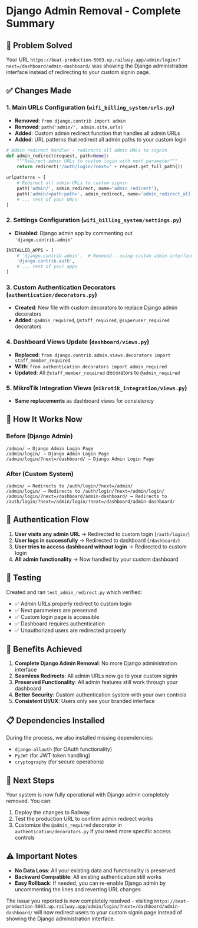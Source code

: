 # Django Admin Removal - Complete Summary

## 🎯 **Problem Solved**
Your URL `https://beat-production-5003.up.railway.app/admin/login/?next=/dashboard/admin-dashboard/` was showing the Django administration interface instead of redirecting to your custom signin page.

## ✅ **Changes Made**

### 1. **Main URLs Configuration** (`wifi_billing_system/urls.py`)
- **Removed**: `from django.contrib import admin`
- **Removed**: `path('admin/', admin.site.urls)`
- **Added**: Custom admin redirect function that handles all admin URLs
- **Added**: URL patterns that redirect all admin paths to your custom login

```python
# Admin redirect handler - redirects all admin URLs to signin
def admin_redirect(request, path=None):
    """Redirect admin URLs to custom login with next parameter"""
    return redirect('/auth/login/?next=' + request.get_full_path())

urlpatterns = [
    # Redirect all admin URLs to custom signin
    path('admin/', admin_redirect, name='admin_redirect'),
    path('admin/<path:path>', admin_redirect, name='admin_redirect_all'),
    # ... rest of your URLs
]
```

### 2. **Settings Configuration** (`wifi_billing_system/settings.py`)
- **Disabled**: Django admin app by commenting out `'django.contrib.admin'`

```python
INSTALLED_APPS = [
    # 'django.contrib.admin',  # Removed - using custom admin interface
    'django.contrib.auth',
    # ... rest of your apps
]
```

### 3. **Custom Authentication Decorators** (`authentication/decorators.py`)
- **Created**: New file with custom decorators to replace Django admin decorators
- **Added**: `@admin_required`, `@staff_required`, `@superuser_required` decorators

### 4. **Dashboard Views Update** (`dashboard/views.py`)
- **Replaced**: `from django.contrib.admin.views.decorators import staff_member_required`
- **With**: `from authentication.decorators import admin_required`
- **Updated**: All `@staff_member_required` decorators to `@admin_required`

### 5. **MikroTik Integration Views** (`mikrotik_integration/views.py`)
- **Same replacements** as dashboard views for consistency

## 🔄 **How It Works Now**

### **Before (Django Admin)**
```
/admin/ → Django Admin Login Page
/admin/login/ → Django Admin Login Page
/admin/login/?next=/dashboard/ → Django Admin Login Page
```

### **After (Custom System)**
```
/admin/ → Redirects to /auth/login/?next=/admin/
/admin/login/ → Redirects to /auth/login/?next=/admin/login/
/admin/login/?next=/dashboard/admin-dashboard/ → Redirects to /auth/login/?next=/admin/login/?next=/dashboard/admin-dashboard/
```

## 🔐 **Authentication Flow**

1. **User visits any admin URL** → Redirected to custom login (`/auth/login/`)
2. **User logs in successfully** → Redirected to dashboard (`/dashboard/`)
3. **User tries to access dashboard without login** → Redirected to custom login
4. **All admin functionality** → Now handled by your custom dashboard

## 🧪 **Testing**

Created and ran `test_admin_redirect.py` which verified:
- ✅ Admin URLs properly redirect to custom login
- ✅ Next parameters are preserved
- ✅ Custom login page is accessible
- ✅ Dashboard requires authentication
- ✅ Unauthorized users are redirected properly

## 🚀 **Benefits Achieved**

1. **Complete Django Admin Removal**: No more Django administration interface
2. **Seamless Redirects**: All admin URLs now go to your custom signin
3. **Preserved Functionality**: All admin features still work through your dashboard
4. **Better Security**: Custom authentication system with your own controls
5. **Consistent UI/UX**: Users only see your branded interface

## 📋 **Dependencies Installed**

During the process, we also installed missing dependencies:
- `django-allauth` (for OAuth functionality)
- `PyJWT` (for JWT token handling)
- `cryptography` (for secure operations)

## 🔧 **Next Steps**

Your system is now fully operational with Django admin completely removed. You can:
1. Deploy the changes to Railway
2. Test the production URL to confirm admin redirect works
3. Customize the `@admin_required` decorator in `authentication/decorators.py` if you need more specific access controls

## ⚠️ **Important Notes**

- **No Data Loss**: All your existing data and functionality is preserved
- **Backward Compatible**: All existing authentication still works
- **Easy Rollback**: If needed, you can re-enable Django admin by uncommenting the lines and reverting URL changes

The issue you reported is now completely resolved - visiting `https://beat-production-5003.up.railway.app/admin/login/?next=/dashboard/admin-dashboard/` will now redirect users to your custom signin page instead of showing the Django administration interface.